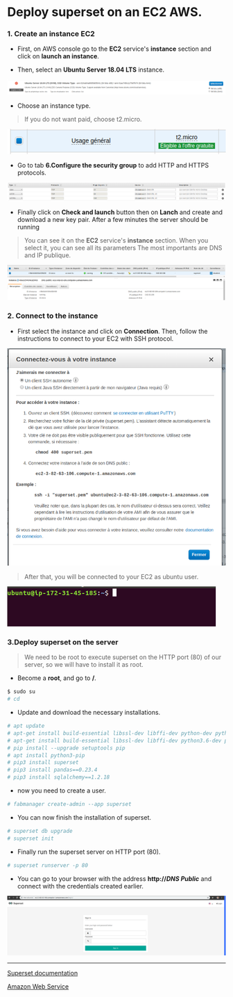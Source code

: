 # Deploy superset on an EC2 AWS.

### 1. Create an instance EC2

+ First, on AWS console go to the **EC2** service's **instance** section and click on **launch an instance**.

+ Then, select an **Ubuntu Server 18.04 LTS** instance.

![Ubuntu Server 18.04 LTS](https://github.com/DubMan21/superset-on-aws/blob/master/img/ubuntu-server.png "Ubuntu Server 18.04 LTS")  

+ Choose an instance type.
> If you do not want paid, choose t2.micro.

![t2.micro](https://github.com/DubMan21/superset-on-aws/blob/master/img/instance-type.png "t2.micro")

+ Go to tab **6.Configure the security group** to add HTTP and HTTPS protocols.

![instance protocols](https://github.com/DubMan21/superset-on-aws/blob/master/img/ports.png "instance protocols")  

+ Finally click on **Check and launch** button then on **Lanch** and create and download a new key pair.
After a few minutes the server should be running

> You can see it on the **EC2** service's **instance** section.
> When you select it, you can see all its parameters
> The most importants are DNS and IP publique.

![Runnig server](https://github.com/DubMan21/superset-on-aws/blob/master/img/running-server.png "Runnig server")

### 2. Connect to the instance

+ First select the instance and click on **Connection**. Then, follow the instructions to connect to your EC2 with SSH protocol.

![Connection instructions](https://github.com/DubMan21/superset-on-aws/blob/master/img/connection.png "Connection instructions")

> After that, you will be connected to your EC2 as ubuntu user.

![SSH connection](https://github.com/DubMan21/superset-on-aws/blob/master/img/terminal.png "SSH connection")

### 3.Deploy superset on the server

> We need to be root to execute superset on the HTTP port (80) of our server, so we will have to install it as root. 

+ Become a **root**, and go to **/**.

```bash
$ sudo su
# cd
```

+ Update and download the necessary installations.

```bash
# apt update
# apt-get install build-essential libssl-dev libffi-dev python-dev python-pip libsasl2-dev libldap2-dev
# apt-get install build-essential libssl-dev libffi-dev python3.6-dev python-pip libsasl2-dev libldap2-dev
# pip install --upgrade setuptools pip
# apt install python3-pip
# pip3 install superset
# pip3 install pandas==0.23.4
# pip3 install sqlalchemy==1.2.18
```

+ now you need to create a user.

```bash
# fabmanager create-admin --app superset
```

+ You can now finish the installation of superset.

```bash
# superset db upgrade
# superset init
```

+ Finally run the superset server on HTTP port (80).

```bash
# superset runserver -p 80
```

+ You can go to your browser with the address **http://*DNS Public*** and connect with the credentials created earlier.

![Superset](https://github.com/DubMan21/superset-on-aws/blob/master/img/superset.png "Superset")

---

[Superset documentation](https://superset.incubator.apache.org/installation.html)

[Amazon Web Service](https://aws.amazon.com/)
